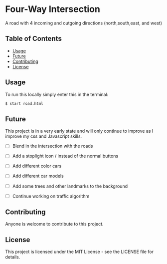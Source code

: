 # Four-Way Intersection

A road with 4 incoming and outgoing directions (north,south,east, and west)

## Table of Contents

- [Usage](#usage)
- [Future](#future)
- [Contributing](#contributing)
- [License](#license)


## Usage
To run this locally simply enter this in the terminal:

``` bash
$ start road.html
```
## Future
This project is in a very early state and will only continue to improve as I improve my css and Javascript skills.

- [ ] Blend in the intersection with the roads 
- [ ] Add a stoplight icon / instead of the normal buttons
- [ ] Add different color cars
- [ ] Add different car models
- [ ] Add some trees and other landmarks to the background
- [ ] Continue working on traffic algorithm


## Contributing
Anyone is welcome to contribute to this project.

## License
This project is licensed under the MIT License - see the LICENSE file for details.
